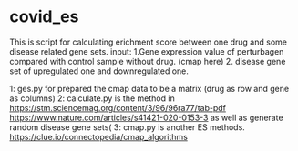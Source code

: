 # covid_es
This is script for calculating erichment score between one drug and some disease related gene sets.
input: 1.Gene expression value of perturbagen compared with control sample without drug. (cmap here)
2. disease gene set of upregulated one and downregulated one.

1: ges.py for prepared the cmap data to be a matrix (drug as row and gene as columns)
2: calculate.py is the method in https://stm.sciencemag.org/content/3/96/96ra77/tab-pdf
https://www.nature.com/articles/s41421-020-0153-3 as well as generate random disease gene sets(
3: cmap.py is another ES methods. https://clue.io/connectopedia/cmap_algorithms
